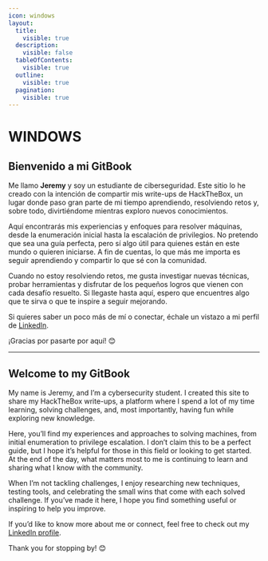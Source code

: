 ```yaml
---
icon: windows
layout:
  title:
    visible: true
  description:
    visible: false
  tableOfContents:
    visible: true
  outline:
    visible: true
  pagination:
    visible: true
---
```


# WINDOWS

## Bienvenido a mi GitBook

Me llamo **Jeremy** y soy un estudiante de ciberseguridad. Este sitio lo he creado con la intención de compartir mis write-ups de HackTheBox, un lugar donde paso gran parte de mi tiempo aprendiendo, resolviendo retos y, sobre todo, divirtiéndome mientras exploro nuevos conocimientos.

Aquí encontrarás mis experiencias y enfoques para resolver máquinas, desde la enumeración inicial hasta la escalación de privilegios. No pretendo que sea una guía perfecta, pero sí algo útil para quienes están en este mundo o quieren iniciarse. A fin de cuentas, lo que más me importa es seguir aprendiendo y compartir lo que sé con la comunidad.

Cuando no estoy resolviendo retos, me gusta investigar nuevas técnicas, probar herramientas y disfrutar de los pequeños logros que vienen con cada desafío resuelto. Si llegaste hasta aquí, espero que encuentres algo que te sirva o que te inspire a seguir mejorando.

Si quieres saber un poco más de mí o conectar, échale un vistazo a mi perfil de [LinkedIn](https://www.linkedin.com/in/jeremy-joel-rodr%C3%ADguez-chapilliquen/).

¡Gracias por pasarte por aquí! 😊



***

## Welcome to my GitBook



My name is Jeremy, and I’m a cybersecurity student. I created this site to share my HackTheBox write-ups, a platform where I spend a lot of my time learning, solving challenges, and, most importantly, having fun while exploring new knowledge.

Here, you’ll find my experiences and approaches to solving machines, from initial enumeration to privilege escalation. I don’t claim this to be a perfect guide, but I hope it’s helpful for those in this field or looking to get started. At the end of the day, what matters most to me is continuing to learn and sharing what I know with the community.

When I’m not tackling challenges, I enjoy researching new techniques, testing tools, and celebrating the small wins that come with each solved challenge. If you’ve made it here, I hope you find something useful or inspiring to help you improve.

If you’d like to know more about me or connect, feel free to check out my [LinkedIn profile](https://www.linkedin.com/in/jeremy-joel-rodr%C3%ADguez-chapilliquen/).

Thank you for stopping by! 😊
